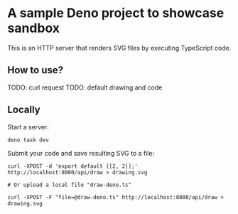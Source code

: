 # A sample Deno project to showcase sandbox

This is an HTTP server that renders SVG files by executing TypeScript code. 


## How to use?

TODO: curl request
TODO: default drawing and code


## Locally

Start a server:

```
deno task dev
```

Submit your code and save resulting SVG to a file:

```
curl -XPOST -d 'export default [[2, 2]];' http://localhost:8000/api/draw > drawing.svg

# Or upload a local file "draw-deno.ts"

curl -XPOST -F "file=@draw-deno.ts" http://localhost:8000/api/draw > drawing.svg
```


